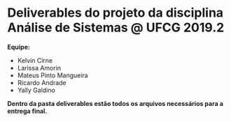 # Deliverables do projeto da disciplina Análise de Sistemas @ UFCG 2019.2

**Equipe:**
- Kelvin Cirne
- Larissa Amorin
- Mateus Pinto Mangueira
- Ricardo Andrade
- Yally Galdino

**Dentro da pasta deliverables estão todos os arquivos necessários para a entrega final.**
